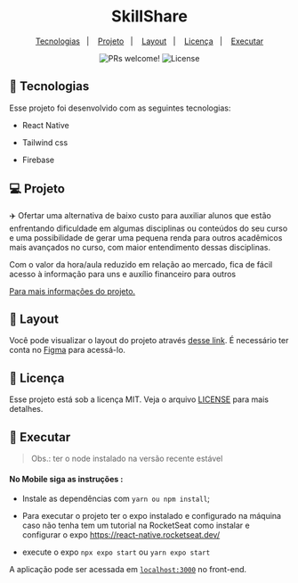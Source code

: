 <h1 align="center">
  SkillShare
</h1>

<p align="center">
  <a href="#-tecnologias">Tecnologias</a>&nbsp;&nbsp;&nbsp;|&nbsp;&nbsp;&nbsp;
  <a href="#-projeto">Projeto</a>&nbsp;&nbsp;&nbsp;|&nbsp;&nbsp;&nbsp;
  <a href="#-layout">Layout</a>&nbsp;&nbsp;&nbsp;|&nbsp;&nbsp;&nbsp;
  <a href="#memo-licença">Licença</a>&nbsp;&nbsp;&nbsp;|&nbsp;&nbsp;&nbsp;
  <a href="#memo-licença">Executar</a>
</p>

<p align="center"> 

  <img src="https://img.shields.io/static/v1?label=PRs&message=welcome&color=49AA26 labelColor=000000" alt="PRs welcome!" />

  <img alt="License" src="https://img.shields.io/static/v1?label=license&message=MIT&color=49AA26&labelColor=000000">

</p>

## 🚀 Tecnologias

Esse projeto foi desenvolvido com as seguintes tecnologias:
  
- React Native

- Tailwind css

- Firebase

## 💻 Projeto

✈️ Ofertar uma alternativa de baixo custo para auxiliar alunos que estão enfrentando dificuldade em algumas disciplinas ou conteúdos do seu curso e uma possibilidade de gerar uma pequena renda para outros acadêmicos mais avançados no curso, com maior entendimento dessas disciplinas.

Com o valor da hora/aula reduzido em relação ao mercado, fica de fácil acesso à informação para uns e auxílio financeiro para outros

[Para mais informações do projeto.](https://mountainous-texture-56b.notion.site/Skillshare-beda0aefaf0542b09ee11cce1e7920dc)

## 🔖 Layout

Você pode visualizar o layout do projeto através [desse link](https://www.figma.com/file/tiol0fFlR3k5XXlND3G525/Skill-Share-(Copy)?node-id=0%3A1&t=vUGTlf1tjbYtWrZX-1). É necessário ter conta no [Figma](https://figma.com) para acessá-lo.

## 📝 Licença

Esse projeto está sob a licença MIT. Veja o arquivo [LICENSE](LICENSE.md) para mais detalhes.

## 📜 Executar

> Obs.: ter o node  instalado na versão recente estável
  
#### No Mobile siga as instruções :

- Instale as dependências com `yarn ou npm install`;

- Para executar o projeto ter o expo instalado e configurado na máquina caso não tenha tem um tutorial na RocketSeat como instalar e configurar o expo https://react-native.rocketseat.dev/

- execute o expo `npx expo start` ou `yarn expo start`

A aplicação pode ser acessada em [`localhost:3000`](http://localhost:3000) no front-end.
